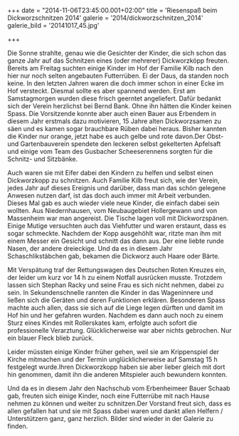 +++
date = "2014-11-06T23:45:00.001+02:00"
title = 'Riesenspaß beim Dickworzschnitzen 2014'
galerie = '2014/dickworzschnitzen_2014'
galerie_bild = '20141017_45.jpg'

+++

Die Sonne strahlte, genau wie  die Gesichter der Kinder, die sich schon das ganze Jahr auf das Schnitzen eines (oder mehrerer) Dickworzköpp freuten. Bereits am Freitag suchten einige Kinder im Hof der Familie Kilb nach den hier nur noch selten angebauten Futterrüben. Ei der Daus, da standen noch keine. In den letzten Jahren waren die doch immer schon in einer Ecke im Hof versteckt. Diesmal sollte es aber spannend werden. Erst am Samstagmorgen wurden diese frisch geerntet angeliefert. Dafür bedankt sich der Verein herzlichst bei Bernd Bank. Ohne ihn hätten die Kinder keinen Spass. Die Vorsitzende konnte aber auch einen Bauer aus Erbendem in diesem Jahr erstmals dazu motivieren, 15 Jahre alten Dickworzsamen zu säen und es kamen sogar brauchbare Rüben dabei heraus. Bisher kannten die Kinder nur orange, jetzt habe es auch gelbe und rote davon.Der Obst- und Gartenbauverein spendete den leckeren selbst gekelterten Apfelsaft und einige vom Team des Gusbacher Scheeserennens sorgten für die Schnitz- und Sitzbänke.

Auch waren sie mit Eifer dabei den Kindern zu helfen und selbst einen Dickworzkopp zu schnitzen. Auch Familie Kilb freut sich, wie der Verein, jedes Jahr auf dieses Ereignis und darüber, dass man das schön gelegene Anwesen nutzen darf, ist das doch auch immer mit Arbeit verbunden. Dieses Mal gab es auch wieder viele neue Kinder, die einfach dabei sein wollten. Aus Niedernhausen, vom Neubaugebiet Hollergewann und von Massenheim war man angereist. Die Tische lagen voll mit Dickworzspänen. Einige Mutige versuchten auch das Viehfutter und waren erstaunt, dass es sogar schmeckte. Nachdem der Kopp ausgehöhlt war, ritzte man ihm mit einem Messer ein Gesicht und schnitt das dann aus. Der eine liebte runde Nasen, der andere dreieckige. Und da es in diesem Jahr Schaschlikstäbchen gab, bekamen die Dickworz auch Haare oder Bärte.

Mit Verspätung traf der Rettungswagen des Deutschen Roten Kreuzes ein, der leider um kurz vor 14 h zu einem Notfall ausrücken musste. Trotzdem lassen sich Stephan Racky und seine Frau es sich nicht nehmen, dabei zu sein. In Sekundenschnelle rannten die Kinder in das Wageninnere und ließen sich die Geräten und deren Funktionen erklären. Besonderen Spass machte auch allen, dass sie sich auf die Liege legen dürften und damit im Hof hin und her gefahren wurden. Nachdem es dann auch noch zu einem Sturz eines Kindes mit Rollerskates kam, erfolgte auch sofort die professionelle Verarztung. Glücklicherweise war aber nichts gebrochen. Nur ein blauer Fleck blieb zurück.

Leider müssten einige Kinder früher gehen, weil sie am Krippenspiel der Kirche mitmachen und der Termin unglücklicherweise auf Samstag 15 h festgelegt wurde.Ihren Dickworzkopp haben sie aber lieber gleich mit dort hin genommen, damit ihn die anderen Mitspieler auch bewundern konnten.

Und da es in diesem Jahr den Nachschub vom Erbenheimeer Bauer Schaab gab, freuten sich einige Kinder, noch eine Futterrübe mit nach Hause nehmen zu können und weiter zu schnitzen.Der Vorstand freut sich, dass es allen gefallen hat und sie mit Spass dabei waren und dankt allen Helfern / Unterstützern ganz, ganz herzlich. Bilder sind wieder in der Galerie zu finden. 

      